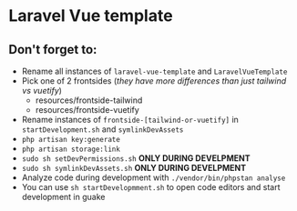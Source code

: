 # Laravel Vue template
  
## Don't forget to:
- Rename all instances of `laravel-vue-template` and `LaravelVueTemplate`
- Pick one of 2 frontsides (*they have more differences than just tailwind vs vuetify*)
  - resources/frontside-tailwind
  - resources/frontside-vuetify
- Rename instances of `frontside-[tailwind-or-vuetify]` in `startDevelopment.sh` and `symlinkDevAssets`
- `php artisan key:generate`
- `php artisan storage:link`
- `sudo sh setDevPermissions.sh` **ONLY DURING DEVELPMENT**
- `sudo sh symlinkDevAssets.sh` **ONLY DURING DEVELPMENT**
- Analyze code during development with `./vendor/bin/phpstan analyse`
- You can use `sh startDevelopmment.sh` to open code editors and start development in guake